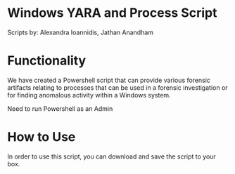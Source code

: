 # Windows YARA and Process Script
Scripts by: Alexandra Ioannidis, Jathan Anandham


# Functionality
We have created a Powershell script that can provide various forensic artifacts relating to processes that can be used in a forensic investigation or for finding anomalous activity within a Windows system.

Need to run Powershell as an Admin

# How to Use
In order to use this script, you can download and save the script to your box. 
